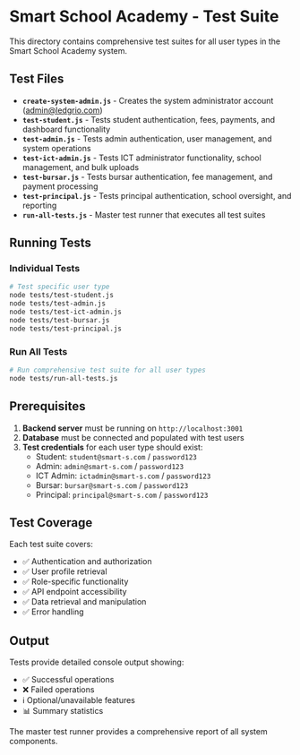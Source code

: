 # Smart School Academy - Test Suite

This directory contains comprehensive test suites for all user types in the Smart School Academy system.

## Test Files

- **`create-system-admin.js`** - Creates the system administrator account (admin@ledgrio.com)
- **`test-student.js`** - Tests student authentication, fees, payments, and dashboard functionality
- **`test-admin.js`** - Tests admin authentication, user management, and system operations
- **`test-ict-admin.js`** - Tests ICT administrator functionality, school management, and bulk uploads
- **`test-bursar.js`** - Tests bursar authentication, fee management, and payment processing
- **`test-principal.js`** - Tests principal authentication, school oversight, and reporting
- **`run-all-tests.js`** - Master test runner that executes all test suites

## Running Tests

### Individual Tests

```bash
# Test specific user type
node tests/test-student.js
node tests/test-admin.js
node tests/test-ict-admin.js
node tests/test-bursar.js
node tests/test-principal.js
```

### Run All Tests

```bash
# Run comprehensive test suite for all user types
node tests/run-all-tests.js
```

## Prerequisites

1. **Backend server** must be running on `http://localhost:3001`
2. **Database** must be connected and populated with test users
3. **Test credentials** for each user type should exist:
   - Student: `student@smart-s.com` / `password123`
   - Admin: `admin@smart-s.com` / `password123`
   - ICT Admin: `ictadmin@smart-s.com` / `password123`
   - Bursar: `bursar@smart-s.com` / `password123`
   - Principal: `principal@smart-s.com` / `password123`

## Test Coverage

Each test suite covers:

- ✅ Authentication and authorization
- ✅ User profile retrieval
- ✅ Role-specific functionality
- ✅ API endpoint accessibility
- ✅ Data retrieval and manipulation
- ✅ Error handling

## Output

Tests provide detailed console output showing:

- ✅ Successful operations
- ❌ Failed operations
- ℹ️ Optional/unavailable features
- 📊 Summary statistics

The master test runner provides a comprehensive report of all system components.

